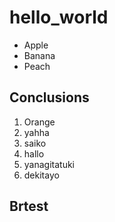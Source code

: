# hello_world

- Apple
- Banana
- Peach

## Conclusions
1. Orange
1. yahha
1. saiko
1. hallo
1. yanagitatuki
1. dekitayo

## Brtest
